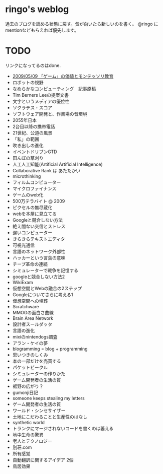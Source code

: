 ringo's weblog
====
過去のブログを読める状態に戻す。気が向いたら新しいのを書く。
@ringo にmentionなどもらえれば優先します。

TODO
====
リンクになってるのはdone.

 -  [2009/05/09 「ゲーム」の価値とモンテッソリ教育](2009_05_09_game_and_montessori.md)
 -  ロボットの視野
 -  なめらかなコンピューティング　記事原稿
 -  Tim Berners Leeの提案文書
 -  文字というメディアの優位性
 -  ソクラテス・スコア
 -  ソフトウェア開発と、作業場の音環境
 -  2055年日本
 -  2台目以降の携帯電話
 -  21世紀、公道の風景
 -  「私」の範囲
 -  吹き出しの進化
 -  イベントドリブンGTD
 -  田んぼの草刈り
 -  人工人工知能(Artificial Artificial Intelligence)
 -  Collaborative Rank は あたたかい
 -  microthinking
 -  フィルムコンピューター
 -  マイクロファイナンス
 -  ゲームのweb化
 -  500万テラバイト @ 2009
 -  ピクセルの無尽蔵化
 -  webを本屋に見立てる
 -  Googleと競合しない方法
 -  絶え間ない交信とストレス
 -  遅いコンピューター
 -  きらきらテキストエディタ
 -  可視光通信
 -  言語のネットワーク外部性
 -  ハッカーという言葉の意味
 -  チープ革命の連続
 -  シミュレーターで戦争を記憶する
 -  googleと競合しない方法2
 -  WikiExam
 -  仮想空間とWebの融合の2ステップ
 -  Googleについてさらに考える1
 -  仮想空間への埋葬
 -  Scratchware
 -  MMOGの面白さ曲線
 -  Brain Area Network
 -  設計者スールダッタ
 -  言語の進化
 -  mixiのnintendogs調査
 -  アラン・ケイの夢
 -  blogramming = blog + programming
 -  思いつきのしくみ
 -  本の一部だけを売買する
 -  パケットビークル
 -  シミュレーターの作りかた
 -  ゲーム開発者の生活の質
 -  裾野の広がり？
 -  gumonji日記
 -  someone keeps stealing my letters
 -  ゲーム開発者の生活の質
 -  ワールド・シンセサイザー
 -  土地にこだわることと生産性のはなし
 -  synthetic world
 -  トランクにマージされないコードを書くのは萎える
 -  地中生命の驚異
 -  老人とテクノロジー
 -  別荘.com
 -  所有感覚
 -  自動翻訳に関するアイデア 2個
 -  鳥居効果

